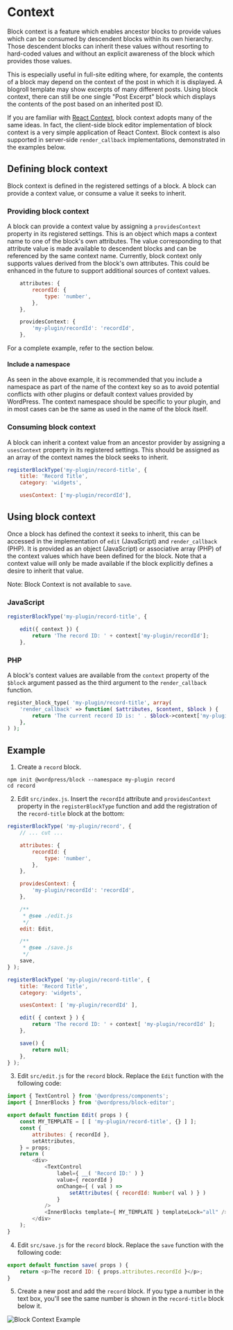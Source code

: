 # Context

Block context is a feature which enables ancestor blocks to provide values which can be consumed by descendent blocks within its own hierarchy. Those descendent blocks can inherit these values without resorting to hard-coded values and without an explicit awareness of the block which provides those values.

This is especially useful in full-site editing where, for example, the contents of a block may depend on the context of the post in which it is displayed. A blogroll template may show excerpts of many different posts. Using block context, there can still be one single "Post Excerpt" block which displays the contents of the post based on an inherited post ID.

If you are familiar with [React Context](https://react.dev/learn/passing-data-deeply-with-context), block context adopts many of the same ideas. In fact, the client-side block editor implementation of block context is a very simple application of React Context. Block context is also supported in server-side `render_callback` implementations, demonstrated in the examples below.

## Defining block context

Block context is defined in the registered settings of a block. A block can provide a context value, or consume a value it seeks to inherit.

### Providing block context

A block can provide a context value by assigning a `providesContext` property in its registered settings. This is an object which maps a context name to one of the block's own attributes. The value corresponding to that attribute value is made available to descendent blocks and can be referenced by the same context name. Currently, block context only supports values derived from the block's own attributes. This could be enhanced in the future to support additional sources of context values.

```js
	attributes: {
		recordId: {
			type: 'number',
		},
	},

	providesContext: {
		'my-plugin/recordId': 'recordId',
	},
```

For a complete example, refer to the section below.

#### Include a namespace

As seen in the above example, it is recommended that you include a namespace as part of the name of the context key so as to avoid potential conflicts with other plugins or default context values provided by WordPress. The context namespace should be specific to your plugin, and in most cases can be the same as used in the name of the block itself.

### Consuming block context

A block can inherit a context value from an ancestor provider by assigning a `usesContext` property in its registered settings. This should be assigned as an array of the context names the block seeks to inherit.

```js
registerBlockType('my-plugin/record-title', {
	title: 'Record Title',
	category: 'widgets',

	usesContext: ['my-plugin/recordId'],

```

## Using block context

Once a block has defined the context it seeks to inherit, this can be accessed in the implementation of `edit` (JavaScript) and `render_callback` (PHP). It is provided as an object (JavaScript) or associative array (PHP) of the context values which have been defined for the block. Note that a context value will only be made available if the block explicitly defines a desire to inherit that value.

Note: Block Context is not available to `save`.

### JavaScript

```js
registerBlockType('my-plugin/record-title', {

	edit({ context }) {
		return 'The record ID: ' + context['my-plugin/recordId'];
	},

```

### PHP

A block's context values are available from the `context` property of the `$block` argument passed as the third argument to the `render_callback` function.

```php
register_block_type( 'my-plugin/record-title', array(
	'render_callback' => function( $attributes, $content, $block ) {
		return 'The current record ID is: ' . $block->context['my-plugin/recordId'];
	},
) );
```

## Example

1. Create a `record` block.

```
npm init @wordpress/block --namespace my-plugin record
cd record
```

2. Edit `src/index.js`. Insert the `recordId` attribute and `providesContext` property in the `registerBlockType` function and add the registration of the `record-title` block at the bottom:

```js
registerBlockType( 'my-plugin/record', {
	// ... cut ...

	attributes: {
		recordId: {
			type: 'number',
		},
	},

	providesContext: {
		'my-plugin/recordId': 'recordId',
	},

	/**
	 * @see ./edit.js
	 */
	edit: Edit,

	/**
	 * @see ./save.js
	 */
	save,
} );

registerBlockType( 'my-plugin/record-title', {
	title: 'Record Title',
	category: 'widgets',

	usesContext: [ 'my-plugin/recordId' ],

	edit( { context } ) {
		return 'The record ID: ' + context[ 'my-plugin/recordId' ];
	},

	save() {
		return null;
	},
} );
```

3. Edit `src/edit.js` for the `record` block. Replace the `Edit` function with the following code:

```js
import { TextControl } from '@wordpress/components';
import { InnerBlocks } from '@wordpress/block-editor';

export default function Edit( props ) {
	const MY_TEMPLATE = [ [ 'my-plugin/record-title', {} ] ];
	const {
		attributes: { recordId },
		setAttributes,
	} = props;
	return (
		<div>
			<TextControl
				label={ __( 'Record ID:' ) }
				value={ recordId }
				onChange={ ( val ) =>
					setAttributes( { recordId: Number( val ) } )
				}
			/>
			<InnerBlocks template={ MY_TEMPLATE } templateLock="all" />
		</div>
	);
}
```

4. Edit `src/save.js` for the `record` block. Replace the `save` function with the following code:

```js
export default function save( props ) {
	return <p>The record ID: { props.attributes.recordId }</p>;
}
```

5. Create a new post and add the `record` block. If you type a number in the text box, you'll see the same number is shown in the `record-title` block below it.

![Block Context Example](https://user-images.githubusercontent.com/8876600/93000215-c8570380-f561-11ea-9bd0-0b2bd0ca1752.png)
